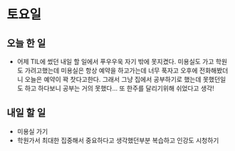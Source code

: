 # 토요일

## 오늘 한 일
- 어제 TIL에 썼던 내일 할 일에서 푸우우욱 자기 밖에 못지켰다. 미용실도 가고 학원도 가려고했는데 미용실은 항상 예약을 하고가는데 너무 푹자고 오후에 전화해봤더니 오늘은 예약이 꽉 찻다고한다. 그래서 그냥 집에서 공부하기로 했는데 못했던일도 하고 하다보니 공부는 거의 못했다... 또 한주를 달리기위해 쉬었다고 생각!

## 내일 할 일
- 미용실 가기
- 학원가서 최대한 집중해서 중요하다고 생각했던부분 복습하고 인강도 시청하기
